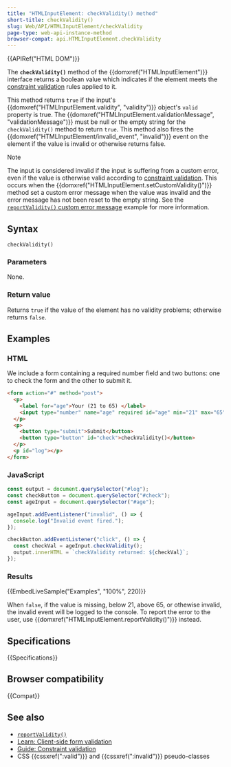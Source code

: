 ```yaml
---
title: "HTMLInputElement: checkValidity() method"
short-title: checkValidity()
slug: Web/API/HTMLInputElement/checkValidity
page-type: web-api-instance-method
browser-compat: api.HTMLInputElement.checkValidity
---
```


{{APIRef("HTML DOM")}}

The **`checkValidity()`** method of the {{domxref("HTMLInputElement")}} interface returns a boolean value which indicates if the element meets the [constraint validation](/en-US/docs/Web/HTML/Constraint_validation) rules applied to it.

This method returns `true` if the input's {{domxref("HTMLInputElement.validity", "validity")}} object's `valid` property is true. The {{domxref("HTMLInputElement.validationMessage", "validationMessage")}} must be null or the empty string for the `checkValidity()` method to return `true`. This method also fires the {{domxref("HTMLInputElement/invalid_event", "invalid")}} event on the element if the value is invalid or otherwise returns false.

> [!NOTE]
> The input is considered invalid if the input is suffering from a custom error, even if the value is otherwise valid according to [constraint validation](/en-US/docs/Web/HTML/Constraint_validation). This occurs when the {{domxref("HTMLInputElement.setCustomValidity()")}} method set a custom error message when the value was invalid and the error message has not been reset to the empty string. See the [`reportValidity()` custom error message](/en-US/docs/Web/API/HTMLInputElement/reportValidity) example for more information.

## Syntax

```js-nolint
checkValidity()
```

### Parameters

None.

### Return value

Returns `true` if the value of the element has no validity problems; otherwise returns `false`.

## Examples

### HTML

We include a form containing a required number field and two buttons: one to check the form and the other to submit it.

```html
<form action="#" method="post">
  <p>
    <label for="age">Your (21 to 65) </label>
    <input type="number" name="age" required id="age" min="21" max="65" />
  </p>
  <p>
    <button type="submit">Submit</button>
    <button type="button" id="check">checkValidity()</button>
  </p>
  <p id="log"></p>
</form>
```

### JavaScript

```js
const output = document.querySelector("#log");
const checkButton = document.querySelector("#check");
const ageInput = document.querySelector("#age");

ageInput.addEventListener("invalid", () => {
  console.log("Invalid event fired.");
});

checkButton.addEventListener("click", () => {
  const checkVal = ageInput.checkValidity();
  output.innerHTML = `checkValidity returned: ${checkVal}`;
});
```

### Results

{{EmbedLiveSample("Examples", "100%", 220)}}

When `false`, if the value is missing, below 21, above 65, or othewise invalid, the invalid event will be logged to the console. To report the error to the user, use {{domxref("HTMLInputElement.reportValidity()")}} instead.

## Specifications

{{Specifications}}

## Browser compatibility

{{Compat}}

## See also

- [`reportValidity()`](/en-US/docs/Web/API/HTMLInputElement/reportValidity)
- [Learn: Client-side form validation](/en-US/docs/Learn/Forms/Form_validation)
- [Guide: Constraint validation](/en-US/docs/Web/HTML/Constraint_validation)
- CSS {{cssxref(":valid")}} and {{cssxref(":invalid")}} pseudo-classes
